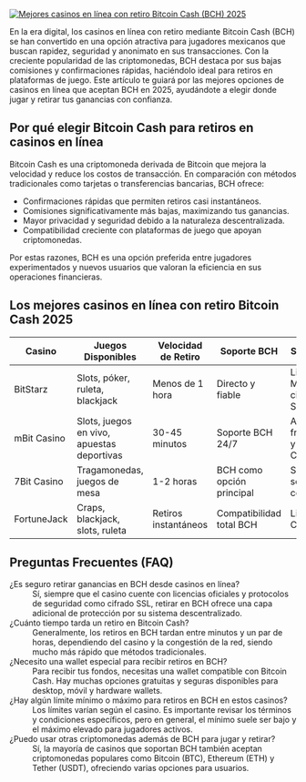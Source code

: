 [![Mejores casinos en línea con retiro Bitcoin Cash (BCH) 2025](https://123-caf.pages.dev/gitsignup.png)](https://vrmoo.ru/Bt82HjjY)

<p>En la era digital, los casinos en línea con retiro mediante Bitcoin Cash (BCH) se han convertido en una opción atractiva para jugadores mexicanos que buscan rapidez, seguridad y anonimato en sus transacciones. Con la creciente popularidad de las criptomonedas, BCH destaca por sus bajas comisiones y confirmaciones rápidas, haciéndolo ideal para retiros en plataformas de juego. Este artículo te guiará por las mejores opciones de casinos en línea que aceptan BCH en 2025, ayudándote a elegir donde jugar y retirar tus ganancias con confianza.</p>  <h2>Por qué elegir Bitcoin Cash para retiros en casinos en línea</h2> <p>Bitcoin Cash es una criptomoneda derivada de Bitcoin que mejora la velocidad y reduce los costos de transacción. En comparación con métodos tradicionales como tarjetas o transferencias bancarias, BCH ofrece:</p> <ul> <li>Confirmaciones rápidas que permiten retiros casi instantáneos.</li> <li>Comisiones significativamente más bajas, maximizando tus ganancias.</li> <li>Mayor privacidad y seguridad debido a la naturaleza descentralizada.</li> <li>Compatibilidad creciente con plataformas de juego que apoyan criptomonedas.</li> </ul> <p>Por estas razones, BCH es una opción preferida entre jugadores experimentados y nuevos usuarios que valoran la eficiencia en sus operaciones financieras.</p>  <h2>Los mejores casinos en línea con retiro Bitcoin Cash 2025</h2> <table>   <thead>     <tr>       <th>Casino</th>       <th>Juegos Disponibles</th>       <th>Velocidad de Retiro</th>       <th>Soporte BCH</th>       <th>Seguridad</th>     </tr>   </thead>   <tbody>     <tr>       <td>BitStarz</td>       <td>Slots, póker, ruleta, blackjack</td>       <td>Menos de 1 hora</td>       <td>Directo y fiable</td>       <td>Licencia MGA, cifrado SSL</td>     </tr>     <tr>       <td>mBit Casino</td>       <td>Slots, juegos en vivo, apuestas deportivas</td>       <td>30-45 minutos</td>       <td>Soporte BCH 24/7</td>       <td>Auditorías frecuentes y licencia Curacao</td>     </tr>     <tr>       <td>7Bit Casino</td>       <td>Tragamonedas, juegos de mesa</td>       <td>1-2 horas</td>       <td>BCH como opción principal</td>       <td>SSL y soporte completo</td>     </tr>     <tr>       <td>FortuneJack</td>       <td>Craps, blackjack, slots, ruleta</td>       <td>Retiros instantáneos</td>       <td>Compatibilidad total BCH</td>       <td>Licencia Curacao</td>     </tr>   </tbody> </table>  <h2>Preguntas Frecuentes (FAQ)</h2> <dl>   <dt>¿Es seguro retirar ganancias en BCH desde casinos en línea?</dt>   <dd>Sí, siempre que el casino cuente con licencias oficiales y protocolos de seguridad como cifrado SSL, retirar en BCH ofrece una capa adicional de protección por su sistema descentralizado.</dd>    <dt>¿Cuánto tiempo tarda un retiro en Bitcoin Cash?</dt>   <dd>Generalmente, los retiros en BCH tardan entre minutos y un par de horas, dependiendo del casino y la congestión de la red, siendo mucho más rápido que métodos tradicionales.</dd>    <dt>¿Necesito una wallet especial para recibir retiros en BCH?</dt>   <dd>Para recibir tus fondos, necesitas una wallet compatible con Bitcoin Cash. Hay muchas opciones gratuitas y seguras disponibles para desktop, móvil y hardware wallets.</dd>    <dt>¿Hay algún límite mínimo o máximo para retiros en BCH en estos casinos?</dt>   <dd>Los límites varían según el casino. Es importante revisar los términos y condiciones específicos, pero en general, el mínimo suele ser bajo y el máximo elevado para jugadores activos.</dd>      <dt>¿Puedo usar otras criptomonedas además de BCH para jugar y retirar?</dt>   <dd>Sí, la mayoría de casinos que soportan BCH también aceptan criptomonedas populares como Bitcoin (BTC), Ethereum (ETH) y Tether (USDT), ofreciendo varias opciones para usuarios.</dd> </dl>